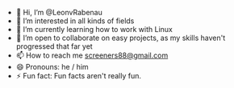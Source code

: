 - 👋 Hi, I’m @LeonvRabenau
- 👀 I’m interested in all kinds of fields 
- 🌱 I’m currently learning how to work with Linux
- 💞️ I’m open to collaborate on easy projects, as my skills haven't progressed that far yet
- 📫 How to reach me screeners88@gmail.com
- 😄 Pronouns: he / him
- ⚡ Fun fact: Fun facts aren't really fun.

<!---
LeonvRabenau/LeonvRabenau is a ✨ special ✨ repository because its `README.md` (this file) appears on your GitHub profile.
You can click the Preview link to take a look at your changes.
--->
